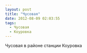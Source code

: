 ```yaml
---
layout: post
title: "Чусовая"
date: 2012-08-09 02:03:55
tags:
  - Чусовая
  - Коуровка
---
```

Чусовая в районе станции Коуровка
